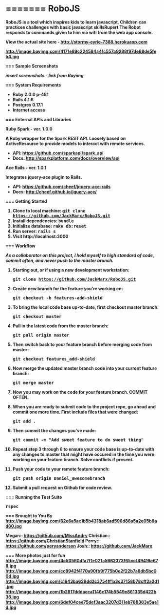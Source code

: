 =======
RoboJS
======

<b>RoboJS<b> is a tool which inspires kids to learn javascript.  Children can practices challenges with basic javascript skillsRupert The Robot responds to commands given to him via wifi from the web app console.


View the actual site here - http://stormy-eyrie-7388.herokuapp.com

http://image.bayimg.com/4171e89c224584a41c557a9288f97de88de5feb4.jpg


=== Sample Screenshots

*insert screenshots - link from Bayimg*


=== System Requirements

- Ruby 2.0.0 p-481
- Rails 4.1.6
- Postgres 0.17.1
- Internet access



=== External APIs and Libraries

<b>Ruby Spark</b> - ver. 1.0.0

A Ruby wrapper for the Spark REST API. Loosely based on ActiveResource to provide models to interact with remote services.

- API: https://github.com/sparkapi/spark_api
- Docs: http://sparkplatform.com/docs/overview/api



<b>Ace Rails</b> - ver. 1.0.1

Integrates jquery-ace plugin to Rails.

- API: https://github.com/cheef/jquery-ace-rails
- Docs: http://cheef.github.io/jquery-ace/




=== Getting Started

1. Clone to local machine: <tt>git clone https://github.com/JackMarx/RoboJS.git</tt>
2. Install dependencies: <tt>bundle</tt>
3. Initialize database: <tt>rake db:reset</tt>
4. Run server: <tt>rails s</tt>
5. Visit http://localhost:3000


=== Workflow

<em>As a collaborator on this project, I hold myself to high standard of code, commit often, and never push to the master branch.</em>

1. Starting out, or if using a new development workstation:

   <tt>git clone https://github.com/JackMarx/RoboJS.git</tt>


2. Create new branch for the feature you're working on:

   <tt>git checkout -b features-add-shield</tt>

3. To bring the local code base up-to-date, first checkout master branch:

   <tt>git checkout master</tt>

4. Pull in the latest code from the master branch:

   <tt>git pull origin master</tt>

5. Then switch back to your feature branch before merging code from master:

   <tt>git checkout features_add-shield</tt>

6. Now merge the updated master branch code into your current feature branch:

   <tt>git merge master</tt>

7. Now you may work on the code for your feature branch. COMMIT OFTEN.

8. When you are ready to submit code to the project repo, go ahead and commit one more time. First include files that were changed:

   <tt>git add .</tt>

9. Then commit the changes you've made:

   <tt>git commit -m "Add sweet feature to do sweet thing"</tt>

10. Repeat step <b>3 through 6</b> to ensure your code base is up-to-date with any changes to master that might have occured in the time you were working on your feature branch. Solve conflicts if present.

11. Push your code to your remote feature branch:

    <tt>git push origin Daniel_awesomebranch</tt>

12. Submit a pull request on Github for code review.


=== Running the Test Suite

<tt>rspec</tt>

=== Brought to You By
http://image.bayimg.com/62e6a5ac1b5b4318ab6ad596d86a5a2e05b8ad60.jpg

Megan:: https://github.com/MissAndry
Christian:: https://github.com/ChristianStanfield
Perry:: https://github.com/peryanderson
Josh:: https://github.com/JackMarx

=== More photos just for fun
http://image.bayimg.com/4c50560dfa7f1e021c5662373f65cc149416e678.jpg
http://image.bayimg.com/cc8942f4170a90fb9f775b0e2f22b7a8db5bc00d.jpg
http://image.bayimg.com/c1643ba629dd2c3754ff1a3c37158b78cff2a2d1.jpg
http://image.bayimg.com/1b2817dddaeca1146c174b5549e861335d422b36.jpg
http://image.bayimg.com/6def04cee75def3aac3207d311eb788383e5ae1d.jpg
